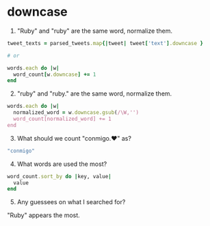 downcase
========

1. "Ruby" and "ruby" are the same word, normalize them.

```ruby
tweet_texts = parsed_tweets.map{|tweet| tweet['text'].downcase }

# or

words.each do |w|
  word_count[w.downcase] += 1
end

```

2. "ruby" and "ruby." are the same word, normalize them.

```ruby
words.each do |w|
  normalized_word = w.downcase.gsub(/\W,'')
  word_count[normalized_word] += 1
end
```

3. What should we count "conmigo.♥" as?

```ruby
"conmigo"
```

4. What words are used the most?

```ruby
word_count.sort_by do |key, value|
  value
end
```  

5. Any guessees on what I searched for?

"Ruby" appears the most.
